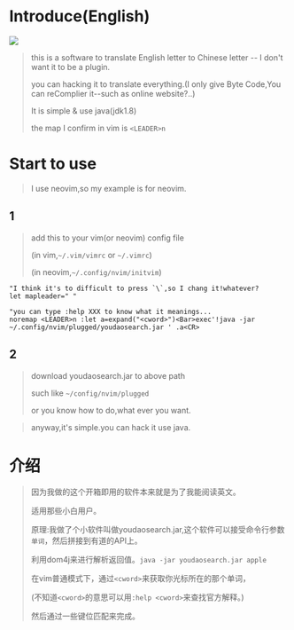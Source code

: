 # Introduce(English)
<img src="./images/1.gif"></img>

> this is a software to translate English letter to Chinese letter -- I don't want it to be a plugin.
>
> you can hacking it to translate everything.(I only give Byte Code,You can reComplier it--such as online website?..)
>
> It is simple & use java(jdk1.8)
>
> the map I confirm in vim is `<LEADER>n`

# Start to use

> I use neovim,so my example is for neovim.

## 1

> add this to your vim(or neovim) config file
>
> (in vim,`~/.vim/vimrc` or `~/.vimrc`)
>
> (in neovim,`~/.config/nvim/initvim`)

```
"I think it's to difficult to press `\`,so I chang it!whatever?
let mapleader=" "

"you can type :help XXX to know what it meanings...
noremap <LEADER>n :let a=expand("<cword>")<Bar>exec'!java -jar ~/.config/nvim/plugged/youdaosearch.jar ' .a<CR>
```

## 2

> download youdaosearch.jar to above path
>
> such like `~/config/nvim/plugged`
>
> or you know how to do,what ever you want.

> anyway,it's simple.you can hack it use java.

# 介绍

> 因为我做的这个开箱即用的软件本来就是为了我能阅读英文。
>
> 适用那些小白用户。
>
> 原理:我做了个小软件叫做youdaosearch.jar,这个软件可以接受命令行参数`单词`，然后拼接到有道的API上。
>
> 利用dom4j来进行解析返回值。`java -jar youdaosearch.jar apple`
>
> 在vim普通模式下，通过`<cword>`来获取你光标所在的那个单词，
>
> (不知道`<cword>`的意思可以用`:help <cword>`来查找官方解释。)
>
> 然后通过一些键位匹配来完成。
>

